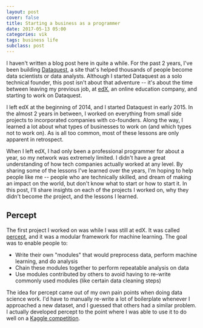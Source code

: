 ```yaml
---
layout: post
cover: false
title: Starting a business as a programmer
date: 2017-05-13 05:00
categories: vik
tags: business life
subclass: post
---
```


I haven't written a blog post here in quite a while.  For the past 2 years, I've been building [Dataquest](https://www.dataquest.io), a site that's helped thousands of people become data scientists or data analysts.  Although I started Dataquest as a solo technical founder, this post isn't about that adventure -- it's about the time between leaving my previous job, at [edX](https://www.edx.org), an online education company, and starting to work on Dataquest.

I left edX at the beginning of 2014, and I started Dataquest in early 2015.  In the almost 2 years in between, I worked on everything from small side projects to incorporated companies with co-founders.  Along the way, I learned a lot about what types of businesses to work on (and which types not to work on).  As is all too common, most of these lessons are only apparent in retrospect.

When I left edX, I had only been a professional programmer for about a year, so my network was extremely limited.  I didn't have a great understanding of how tech companies actually worked at any level.  By sharing some of the lessons I've learned over the years, I'm hoping to help people like me -- people who are technically skilled, and dream of making an impact on the world, but don't know what to start or how to start it.  In this post, I'll share insights on each of the projects I worked on, why they didn't become *the* project, and the lessons I learned.

## Percept

The first project I worked on was while I was still at edX.  It was called [percept](https://github.com/VikParuchuri/percept), and it was a modular framework for machine learning.  The goal was to enable people to:

* Write their own "modules" that would preprocess data, perform machine learning, and do analysis
* Chain these modules together to perform repeatable analysis on data
* Use modules contributed by others to avoid having to re-write commonly used modules (like certain data cleaning steps)

The idea for percept came out of my own pain points when doing data science work.  I'd have to manually re-write a lot of boilerplate whenever I approached a new dataset, and I guessed that others had a similar problem.  I actually developed percept to the point where I was able to use it to do well on a [Kaggle competition](https://www.kaggle.com/c/cause-effect-pairs).

